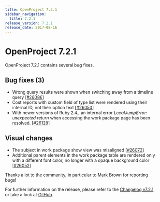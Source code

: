 ```yaml
---
title: OpenProject 7.2.1
sidebar_navigation:
  title: 7.2.1
release_version: 7.2.1
release_date: 2017-08-16
---
```


# OpenProject 7.2.1

OpenProject 7.2.1 contains several bug fixes.

## Bug fixes (3)

  - Wrong query results were shown when switching away from a timeline
    query
    \[[#26086](https://community.openproject.org/wp/26086)\]
  - Cost reports with custom field of type list were rendered using
    their internal ID, not their option text
    \[[#26050](https://community.openproject.org/wp/26050)\]
  - With newer versions of Ruby 2.4., an internal error *LocalJumpError:
    unexpected return* when accessing the work package page has been
    resolved. \[[#26128](https://community.openproject.org/wp/26128)\]

## Visual changes

  - The subject in work package show view was misaligned
    \[[#26073](https://community.openproject.org/wp/26073)\]
  - Additional parent elements in the work package table are rendered
    only with a different font color, no longer with a opaque background
    color
    \[[#26052](https://community.openproject.org/wp/26052)\]

Thanks a lot to the community, in particular to Mark Brown for reporting
bugs!

For further information on the release, please refer to the [Changelog
v7.2.1](https://community.openproject.org/versions/843) 
or take a look at
[GitHub](https://github.com/opf/openproject/tree/v7.2.1).


